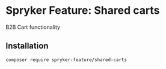 # Spryker Feature: Shared carts

B2B Cart functionality

## Installation

```
composer require spryker-feature/shared-carts
```
